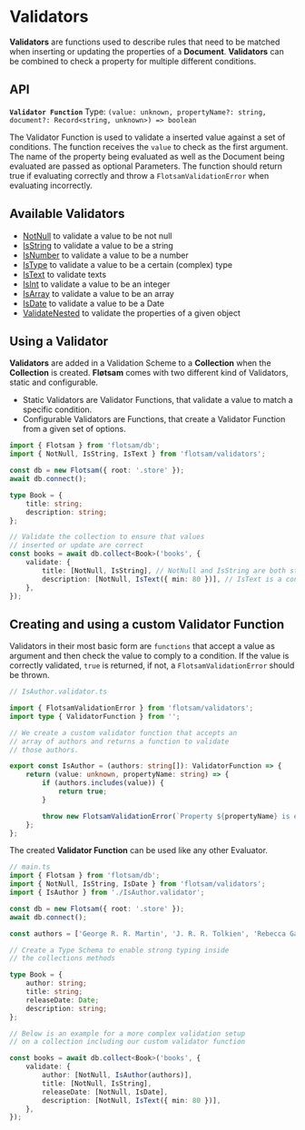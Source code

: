 <!-- @format -->

# Validators

**Validators** are functions used to describe rules that need to be matched when inserting or updating the properties of a **Document**. **Validators** can be combined to check a property for multiple different conditions.

## API

**`Validator Function`**
Type: `(value: unknown, propertyName?: string, document?: Record<string, unknown>) => boolean`

The Validator Function is used to validate a inserted value against a set of conditions. The function receives the `value` to check as the first argument. The name of the property being evaluated as well as the Document being evaluated are passed as optional Parameters. The function should return true if evaluating correctly and throw a `FlotsamValidationError` when evaluating incorrectly.

## Available Validators

-   [NotNull](./NotNull.validator.md) to validate a value to be not null
-   [IsString](./IsString.validator.md) to validate a value to be a string
-   [IsNumber](./IsNumber.validator.md) to validate a value to be a number
-   [IsType](./IsType.validator.md) to validate a value to be a certain (complex) type
-   [IsText](./IsText.validator.md) to validate texts
-   [IsInt](./IsInt.validator.md) to validate a value to be an integer
-   [IsArray](./IsArray.validator.md) to validate a value to be an array
-   [IsDate](./IsDate.validator.md) to validate a value to be a Date
-   [ValidateNested](./ValidateNested.validator.md) to validate the properties of a given object

## Using a Validator

**Validators** are added in a Validation Scheme to a **Collection** when the **Collection** is created. **Fløtsam** comes with two different kind of Validators, static and configurable.

-   Static Validators are Validator Functions, that validate a value to match a specific condition.
-   Configurable Validators are Functions, that create a Validator Function from a given set of options.

```ts
import { Flotsam } from 'flotsam/db';
import { NotNull, IsString, IsText } from 'flotsam/validators';

const db = new Flotsam({ root: '.store' });
await db.connect();

type Book = {
    title: string;
    description: string;
};

// Validate the collection to ensure that values
// inserted or update are correct
const books = await db.collect<Book>('books', {
    validate: {
        title: [NotNull, IsString], // NotNull and IsString are both static Validators
        description: [NotNull, IsText({ min: 80 })], // IsText is a configurable Validator
    },
});
```

## Creating and using a custom Validator Function

Validators in their most basic form are `functions` that accept a value as argument and then check the value to comply to a condition. If the value is correctly validated, `true` is returned, if not, a `FlotsamValidationError` should be thrown.

```ts
// IsAuthor.validator.ts

import { FlotsamValidationError } from 'flotsam/validators';
import type { ValidatorFunction } from '';

// We create a custom validator function that accepts an
// array of authors and returns a function to validate
// those authors.

export const IsAuthor = (authors: string[]): ValidatorFunction => {
    return (value: unknown, propertyName: string) => {
        if (authors.includes(value)) {
            return true;
        }

        throw new FlotsamValidationError(`Property ${propertyName} is expected be included in type 'Authors'.`);
    };
};
```

The created **Validator Function** can be used like any other Evaluator.

```ts
// main.ts
import { Flotsam } from 'flotsam/db';
import { NotNull, IsString, IsDate } from 'flotsam/validators';
import { IsAuthor } from './IsAuthor.validator';

const db = new Flotsam({ root: '.store' });
await db.connect();

const authors = ['George R. R. Martin', 'J. R. R. Tolkien', 'Rebecca Gablé'];

// Create a Type Schema to enable strong typing inside
// the collections methods

type Book = {
    author: string;
    title: string;
    releaseDate: Date;
    description: string;
};

// Below is an example for a more complex validation setup
// on a collection including our custom validator function

const books = await db.collect<Book>('books', {
    validate: {
        author: [NotNull, IsAuthor(authors)],
        title: [NotNull, IsString],
        releaseDate: [NotNull, IsDate],
        description: [NotNull, IsText({ min: 80 })],
    },
});
```
